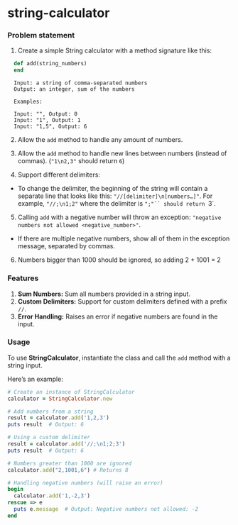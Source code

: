 # string-calculator

### Problem statement

1. Create a simple String calculator with a method signature like this:

  ```ruby
    def add(string_numbers)
    end
  ```
  ```
    Input: a string of comma-separated numbers
    Output: an integer, sum of the numbers
    
    Examples:
    
    Input: "", Output: 0
    Input: "1", Output: 1
    Input: "1,5", Output: 6
  ```

2. Allow the `add` method to handle any amount of numbers.

3. Allow the `add` method to handle new lines between numbers (instead of commas). (`"1\n2,3"` should return `6`)

4. Support different delimiters:

  - To change the delimiter, the beginning of the string will contain a separate line that looks like this: `"//[delimiter]\n[numbers…]"`. For example, `"//;\n1;2"` where the delimiter is `";"`` should return `3`.

5. Calling `add` with a negative number will throw an exception: `"negative numbers not allowed <negative_number>"`.

  - If there are multiple negative numbers, show all of them in the exception message, separated by commas.

6. Numbers bigger than 1000 should be ignored, so adding 2 + 1001 = 2

### Features
1. **Sum Numbers:** Sum all numbers provided in a string input.
2. **Custom Delimiters:** Support for custom delimiters defined with a prefix `//`.
3. **Error Handling:** Raises an error if negative numbers are found in the input.

### Usage

To use **StringCalculator**, instantiate the class and call the `add` method with a string input. 

Here’s an example:

  ```ruby
  # Create an instance of StringCalculator
  calculator = StringCalculator.new

  # Add numbers from a string
  result = calculator.add('1,2,3')
  puts result  # Output: 6

  # Using a custom delimiter
  result = calculator.add('//;\n1;2;3')
  puts result  # Output: 6

  # Numbers greater than 1000 are ignored
  calculator.add("2,1001,6") # Returns 8

  # Handling negative numbers (will raise an error)
  begin
    calculator.add('1,-2,3')
  rescue => e
    puts e.message  # Output: Negative numbers not allowed: -2
  end
  ```
